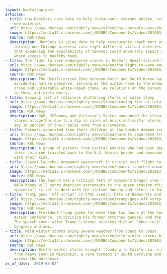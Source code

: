 ```yaml
---
layout: bootstrap-post
articles:
- title: How UberEats uses data to help restaurants rebrand online, creating entirely
    new eateries
  url: https://www.nbcnews.com/nightly-news/video/how-ubereats-uses-data-to-help-restaurants-rebrand-online-creating-entirely-new-eateries-1451152963967
  image: https://media11.s-nbcnews.com/j/MSNBC/Components/Video/201903/nn_jwa_uber_virtual_restaurants_190302_1920x1080.nbcnews-fp-1200-630.jpg
  source: NBC News
  description: UberEats is using data to help restaurants reach more online customers,
    turning one Chicago pizzeria into eight different virtual eateries. Critics warn
    that expanding the availability of takeout could adversely impact communities
    where access to healthy food…
- title: The fight to save endangered cranes in Korea’s Demilitarized Zone
  url: https://www.nbcnews.com/nightly-news/video/the-fight-to-save-endangered-cranes-in-korea-s-demilitarized-zone-1451153475953
  image: https://media11.s-nbcnews.com/j/MSNBC/Components/Video/201903/nn_ath_korean_dmz_endangered_cranes_190302_1920x1080.nbcnews-fp-1200-630.jpg
  source: NBC News
  description: The Demilitarized Zone between North and South Korea has become an
    accidental nature preserve, serving as the winter home to the endangered red-crowned
    crane and vulnerable white-naped crane. As relations on the Korean peninsula begin
    to thaw, activists worry…
- title: Growing list of retailers shuttering stores as sales slump
  url: https://www.nbcnews.com/nightly-news/video/growing-list-of-retailers-shuttering-stores-as-sales-slump-1451154499934
  image: https://media14.s-nbcnews.com/j/MSNBC/Components/Video/201903/nn_mal_retail_apocalpyse_190302_1920x1080.nbcnews-fp-1200-630.jpg
  source: NBC News
  description: GAP, JCPenney and Victoria’s Secret announced the closure of some 300
    stores altogether due to a dip in sales at brick-and-mortar stores. Retailers
    say 10 percent of their sales come from e-commerce.
- title: Parents separated from their children at the border demand reunification
  url: https://www.nbcnews.com/nightly-news/video/parents-separated-from-their-children-at-the-border-demand-reunification-1451155523504
  image: https://media11.s-nbcnews.com/j/MSNBC/Components/Video/201903/nn_mat_parents_return_to_border_190302_1920x1080.nbcnews-fp-1200-630.jpg
  source: NBC News
  description: A group of parents from Central America who had been deported without
    their children traveled back to the U.S.-Mexico border and demanded to be reunited
    with their kids.
- title: SpaceX launches unmanned spacecraft in crucial test flight to space station
  url: https://www.nbcnews.com/nightly-news/video/spacex-launches-unmanned-spacecraft-in-crucial-test-flight-to-space-station-1451155011789
  image: https://media12.s-nbcnews.com/j/MSNBC/Components/Video/201903/nn_tco_spacex_milestone_190302_1920x1080.nbcnews-fp-1200-630.jpg
  source: NBC News
  description: The launch was a critical test of SpaceX’s Dragon crew vehicle that
    NASA hopes will carry American astronauts to the space station this year. The
    spacecraft is set to dock with the station Sunday and return to Earth next week.
- title: Trump goes ‘off script’ in CPAC speech, hits at Democrats and Russia investigation
  url: https://www.nbcnews.com/nightly-news/video/trump-goes-off-script-in-cpac-speech-hits-at-democrats-and-russia-investigation-1451155011738
  image: https://media11.s-nbcnews.com/j/MSNBC/Components/Video/201903/nn_gbe_trump_cpac_190302_1920x1080.nbcnews-fp-1200-630.jpg
  source: NBC News
  description: President Trump spoke for more than two hours at the Conservative Political
    Action Conference, criticizing his former attorney general and the Russia investigation.
    The speech comes after Trump’s former attorney Michael Cohen testified before
    Congress and ami…
- title: Wild winter storms bring severe weather from coast to coast
  url: https://www.nbcnews.com/nightly-news/video/wild-winter-storms-bring-severe-weather-from-coast-to-coast-1451151939639
  image: https://media13.s-nbcnews.com/j/MSNBC/Components/Video/201903/nn_mch_east_west_coast_storm_190302_1920x1080.nbcnews-fp-1200-630.jpg
  source: NBC News
  description: Brutal winter storms brought flooding to California, a collapsed roof
    from heavy snow in Wisconsin, a rare tornado in South Carolina and dangerous conditions
    across the Northeast.
as_of_date: '2019-03-02'
---
```


